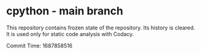 # cpython - main branch

This repository contains frozen state of the repository.
Its history is cleared. It is used only for static code
analysis with Codacy.

Commit Time: 1687858516